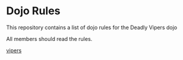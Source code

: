 Dojo Rules
==========

This repository contains a list of dojo rules for the Deadly Vipers dojo

All members should read the rules.

[vipers](https://github.com/deadlyvipers)
